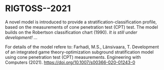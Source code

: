 # RIGTOSS--2021
A novel model is introduced to provide a stratification-classification profile, based on the measurements of cone penetration test (CPT) test. The model builds on the Robertson classification chart (1990). _It is still under development! ..._

For details of the model refere to: Farhadi, M.S., Länsivaara, T. Development of an integrated game theory-optimization subground stratification model using cone penetration test (CPT) measurements. Engineering with Computers (2021). https://doi.org/10.1007/s00366-020-01243-0 
